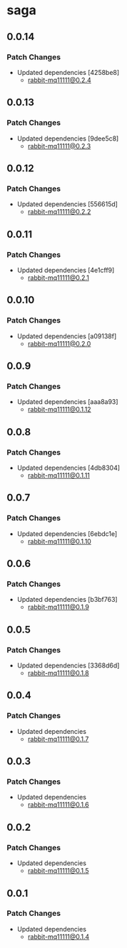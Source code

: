 # saga

## 0.0.14

### Patch Changes

-   Updated dependencies [4258be8]
    -   rabbit-mq11111@0.2.4

## 0.0.13

### Patch Changes

-   Updated dependencies [9dee5c8]
    -   rabbit-mq11111@0.2.3

## 0.0.12

### Patch Changes

-   Updated dependencies [556615d]
    -   rabbit-mq11111@0.2.2

## 0.0.11

### Patch Changes

-   Updated dependencies [4e1cff9]
    -   rabbit-mq11111@0.2.1

## 0.0.10

### Patch Changes

-   Updated dependencies [a09138f]
    -   rabbit-mq11111@0.2.0

## 0.0.9

### Patch Changes

-   Updated dependencies [aaa8a93]
    -   rabbit-mq11111@0.1.12

## 0.0.8

### Patch Changes

-   Updated dependencies [4db8304]
    -   rabbit-mq11111@0.1.11

## 0.0.7

### Patch Changes

-   Updated dependencies [6ebdc1e]
    -   rabbit-mq11111@0.1.10

## 0.0.6

### Patch Changes

-   Updated dependencies [b3bf763]
    -   rabbit-mq11111@0.1.9

## 0.0.5

### Patch Changes

-   Updated dependencies [3368d6d]
    -   rabbit-mq11111@0.1.8

## 0.0.4

### Patch Changes

-   Updated dependencies
    -   rabbit-mq11111@0.1.7

## 0.0.3

### Patch Changes

-   Updated dependencies
    -   rabbit-mq11111@0.1.6

## 0.0.2

### Patch Changes

-   Updated dependencies
    -   rabbit-mq11111@0.1.5

## 0.0.1

### Patch Changes

-   Updated dependencies
    -   rabbit-mq11111@0.1.4
